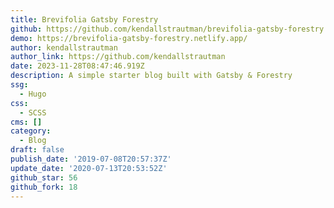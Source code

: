 ```yaml
---
title: Brevifolia Gatsby Forestry
github: https://github.com/kendallstrautman/brevifolia-gatsby-forestry
demo: https://brevifolia-gatsby-forestry.netlify.app/
author: kendallstrautman
author_link: https://github.com/kendallstrautman
date: 2023-11-28T08:47:46.919Z
description: A simple starter blog built with Gatsby & Forestry
ssg:
  - Hugo
css:
  - SCSS
cms: []
category:
  - Blog
draft: false
publish_date: '2019-07-08T20:57:37Z'
update_date: '2020-07-13T20:53:52Z'
github_star: 56
github_fork: 18
---
```

